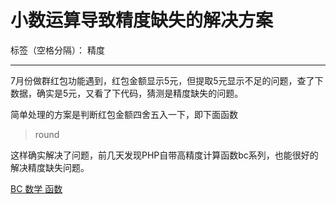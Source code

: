 ﻿# 小数运算导致精度缺失的解决方案

标签（空格分隔）： 精度

---


7月份做群红包功能遇到，红包金额显示5元，但提取5元显示不足的问题，查了下数据，确实是5元，又看了下代码，猜测是精度缺失的问题。

简单处理的方案是判断红包金额四舍五入一下，即下面函数
> round

这样确实解决了问题，前几天发现PHP自带高精度计算函数bc系列，也能很好的解决精度缺失问题。

[BC 数学 函数][1]


  [1]: http://www.php.net/manual/zh/ref.bc.php
